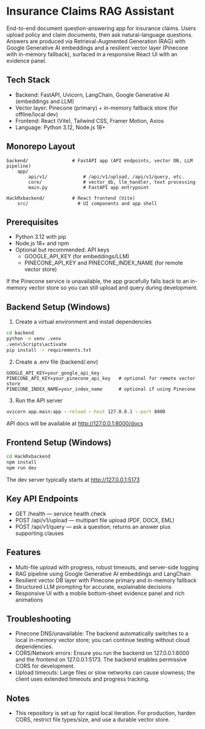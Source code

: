 # Insurance Claims RAG Assistant

End-to-end document question-answering app for insurance claims. Users upload policy and claim documents, then ask natural-language questions. Answers are produced via Retrieval-Augmented Generation (RAG) with Google Generative AI embeddings and a resilient vector layer (Pinecone with in-memory fallback), surfaced in a responsive React UI with an evidence panel.

## Tech Stack

- Backend: FastAPI, Uvicorn, LangChain, Google Generative AI (embeddings and LLM)
- Vector layer: Pinecone (primary) + in-memory fallback store (for offline/local dev)
- Frontend: React (Vite), Tailwind CSS, Framer Motion, Axios
- Language: Python 3.12, Node.js 18+

## Monorepo Layout

```
backend/                # FastAPI app (API endpoints, vector DB, LLM pipeline)
	app/
		api/v1/             # /api/v1/upload, /api/v1/query, etc.
		core/               # vector_db, llm_handler, text processing
		main.py             # FastAPI app entrypoint

HackRxbackend/          # React frontend (Vite)
	src/                  # UI components and app shell
```

## Prerequisites

- Python 3.12 with pip
- Node.js 18+ and npm
- Optional but recommended: API keys
	- GOOGLE_API_KEY (for embeddings/LLM)
	- PINECONE_API_KEY and PINECONE_INDEX_NAME (for remote vector store)

If the Pinecone service is unavailable, the app gracefully falls back to an in-memory vector store so you can still upload and query during development.

## Backend Setup (Windows)

1) Create a virtual environment and install dependencies

```cmd
cd backend
python -m venv .venv
.venv\Scripts\activate
pip install -r requirements.txt
```

2) Create a .env file (backend/.env)

```env
GOOGLE_API_KEY=your_google_api_key
PINECONE_API_KEY=your_pinecone_api_key   # optional for remote vector store
PINECONE_INDEX_NAME=your_index_name      # optional if using Pinecone
```

3) Run the API server

```cmd
uvicorn app.main:app --reload --host 127.0.0.1 --port 8000
```

API docs will be available at http://127.0.0.1:8000/docs

## Frontend Setup (Windows)

```cmd
cd HackRxbackend
npm install
npm run dev
```

The dev server typically starts at http://127.0.0.1:5173

## Key API Endpoints

- GET /health — service health check
- POST /api/v1/upload — multipart file upload (PDF, DOCX, EML)
- POST /api/v1/query — ask a question; returns an answer plus supporting clauses

## Features

- Multi-file upload with progress, robust timeouts, and server-side logging
- RAG pipeline using Google Generative AI embeddings and LangChain
- Resilient vector DB layer with Pinecone primary and in-memory fallback
- Structured LLM prompting for accurate, explainable decisions
- Responsive UI with a mobile bottom-sheet evidence panel and rich animations

## Troubleshooting

- Pinecone DNS/unavailable: The backend automatically switches to a local in-memory vector store; you can continue testing without cloud dependencies.
- CORS/Network errors: Ensure you run the backend on 127.0.0.1:8000 and the frontend on 127.0.0.1:5173. The backend enables permissive CORS for development.
- Upload timeouts: Large files or slow networks can cause slowness; the client uses extended timeouts and progress tracking.

## Notes

- This repository is set up for rapid local iteration. For production, harden CORS, restrict file types/size, and use a durable vector store.
